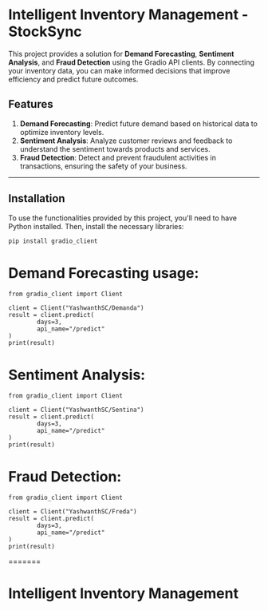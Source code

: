 
# Intelligent Inventory Management - StockSync


This project provides a solution for **Demand Forecasting**, **Sentiment Analysis**, and **Fraud Detection** using the Gradio API clients. By connecting your inventory data, you can make informed decisions that improve efficiency and predict future outcomes. 

## Features

1. **Demand Forecasting**: Predict future demand based on historical data to optimize inventory levels.
2. **Sentiment Analysis**: Analyze customer reviews and feedback to understand the sentiment towards products and services.
3. **Fraud Detection**: Detect and prevent fraudulent activities in transactions, ensuring the safety of your business.

---

## Installation

To use the functionalities provided by this project, you'll need to have Python installed. Then, install the necessary libraries:

```bash
pip install gradio_client
```
# Demand Forecasting usage:
```
from gradio_client import Client

client = Client("YashwanthSC/Demanda")
result = client.predict(
		days=3,
		api_name="/predict"
)
print(result)
```

# Sentiment Analysis:

```
from gradio_client import Client

client = Client("YashwanthSC/Sentina")
result = client.predict(
		days=3,
		api_name="/predict"
)
print(result)
```

# Fraud Detection:

```
from gradio_client import Client

client = Client("YashwanthSC/Freda")
result = client.predict(
		days=3,
		api_name="/predict"
)
print(result)
```
=======
# Intelligent Inventory Management


